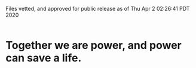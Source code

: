 Files vetted, and approved for public release as of Thu Apr  2 02:26:41 PDT 2020<br><br><h1>Together we are power, and power can save a life.</h1>
